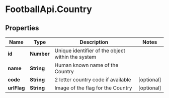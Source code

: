 # FootballApi.Country

## Properties
Name | Type | Description | Notes
------------ | ------------- | ------------- | -------------
**id** | **Number** | Unique identifier of the object within the system | 
**name** | **String** | Human known name of the Country | 
**code** | **String** | 2 letter country code if available | [optional] 
**urlFlag** | **String** | Image of the flag for the Country | [optional] 
